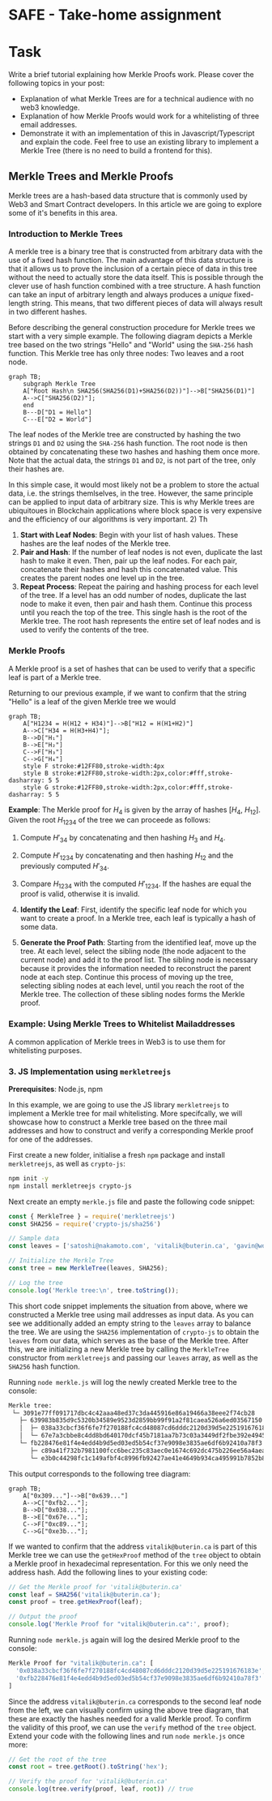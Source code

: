 # SAFE - Take-home assignment
# Task
Write a brief tutorial explaining how Merkle Proofs work.
Please cover the following topics in your post:
- Explanation of what Merkle Trees are for a technical audience with no web3 knowledge.
- Explanation of how Merkle Proofs would work for a whitelisting of three email addresses.
- Demonstrate it with an implementation of this in Javascript/Typescript and explain the code. Feel free to use an existing library to implement a Merkle Tree (there is no need to build a frontend for this).
## Merkle Trees and Merkle Proofs
Merkle trees are a hash-based data structure that is commonly used by Web3 and Smart Contract developers. In this article we are going to explore some of it's benefits in this area. 
### Introduction to Merkle Trees
A merkle tree is a binary tree that is constructed from arbitrary data with the use of a fixed hash function. The main advantage of this data structure is that it allows us to prove the inclusion of a certain piece of data in this tree without the need to actually store the data itself. This is possible through the clever use of hash function combined with a tree structure. A hash function can take an input of arbitrary length and always produces a *unique* fixed-length string. This means, that two different pieces of data will always result in two different hashes.

Before describing the general construction procedure for Merkle trees we start with a very simple example. The following diagram depicts a Merkle tree based on the two strings "Hello" and "World" using the `SHA-256` hash function. This Merkle tree has only three nodes: Two leaves and a root node.

```mermaid
graph TB;
    subgraph Merkle Tree
    A["Root Hash\n SHA256(SHA256(D1)+SHA256(D2))"]-->B["SHA256(D1)"]
    A-->C["SHA256(D2)"];
    end
    B---D["D1 = Hello"]
    C---E["D2 = World"]
```
The leaf nodes of the Merkle tree are constructed by hashing the two strings `D1` and `D2` using the `SHA-256` hash function. The root node is then obtained by concatenating these two hashes and hashing them once more. Note that the actual data, the strings `D1` and `D2`, is not part of the tree, only their hashes are.

In this simple case, it would most likely not be a problem to store the actual data, i.e. the strings themlselves, in the tree. However, the same principle can be applied to input data of arbitrary size. This is why Merkle trees are ubiquitoues in Blockchain applications where block space is very expensive and the efficiency of our algorithms is very important. 2) Th


1. **Start with Leaf Nodes**: Begin with your list of hash values. These hashes are the leaf nodes of the Merkle tree.
2. **Pair and Hash**: If the number of leaf nodes is not even, duplicate the last hash to make it even. Then, pair up the leaf nodes. For each pair, concatenate their hashes and hash this concatenated value. This creates the parent nodes one level up in the tree.
3. **Repeat Process**: Repeat the pairing and hashing process for each level of the tree. If a level has an odd number of nodes, duplicate the last node to make it even, then pair and hash them. Continue this process until you reach the top of the tree. This single hash is the root of the Merkle tree. The root hash represents the entire set of leaf nodes and is used to verify the contents of the tree.


### Merkle Proofs
A Merkle proof is a set of hashes that can be used to verify that a specific leaf is part of a Merkle tree. 

Returning to our previous example, if we want to confirm that the string "Hello" is a leaf of the given Merkle tree we would 

```mermaid
graph TB;
    A["H1234 = H(H12 + H34)"]-->B["H12 = H(H1+H2)"]
    A-->C["H34 = H(H3+H4)"];
    B-->D["H₁"]
    B-->E["H₂"]
    C-->F["H₃"]
    C-->G["H₄"]
    style F stroke:#12FF80,stroke-width:4px
    style B stroke:#12FF80,stroke-width:2px,color:#fff,stroke-dasharray: 5 5
    style G stroke:#12FF80,stroke-width:2px,color:#fff,stroke-dasharray: 5 5

```
**Example**: The Merkle proof for $H_4$ is given by the array of hashes [$H_4$, $H_{12}$]. Given the root $H_{1234}$ of the tree we can proceede as follows:
1. Compute $H'_{34}$ by concatenating and then hashing $H_3$ and $H_4$.
2. Compute $H'_{1234}$ by concatenating and then hashing $H_{12}$ and the previously computed $H'_{34}$.
3. Compare $H_{1234}$ with the computed $H'_{1234}$. If the hashes are equal the proof is valid, otherwise it is invalid.


1. **Identify the Leaf**: First, identify the specific leaf node for which you want to create a proof. In a Merkle tree, each leaf is typically a hash of some data.

2. **Generate the Proof Path**: Starting from the identified leaf, move up the tree. At each level, select the sibling node (the node adjacent to the current node) and add it to the proof list. The sibling node is necessary because it provides the information needed to reconstruct the parent node at each step. Continue this process of moving up the tree, selecting sibling nodes at each level, until you reach the root of the Merkle tree. The collection of these sibling nodes forms the Merkle proof.

### Example: Using Merkle Trees to Whitelist Mailaddresses
A common application of Merkle trees in Web3 is to use them for whitelisting purposes. 
### 3. JS Implementation using `merkletreejs`
**Prerequisites**: Node.js, npm

In this example, we are going to use the JS library `merkletreejs` to implement a Merkle tree for mail whitelisting. More specifcally, we will showcase how to construct a Merkle tree based on the three mail addresses and how to construct and verify a corresponding Merkle proof for one of the addresses.

First create a new folder, initialise a fresh `npm` package and install `merkletreejs`, as well as `crypto-js`:
```bash
npm init -y
npm install merkletreejs crypto-js 
```

Next create an empty `merkle.js` file and paste the following code snippet:
```Javascript
const { MerkleTree } = require('merkletreejs')
const SHA256 = require('crypto-js/sha256')

// Sample data
const leaves = ['satoshi@nakamoto.com', 'vitalik@buterin.ca', 'gavin@wood.de', ''].map(x => SHA256(x))

// Initialize the Merkle Tree
const tree = new MerkleTree(leaves, SHA256);

// Log the tree
console.log('Merkle tree:\n', tree.toString());
```

This short code snippet implements the situation from above, where we constructed a Merkle tree using mail addresses as input data. As you can see we additionally added an empty string to the `leaves` array to balance the tree. We are using the `SHA256` implementation of `crypto-js` to obtain the `leaves` from our data, which serves as the base of the Merkle tree. After this, we are initializing a new Merkle tree by calling the `MerkleTree` constructor from `merkletreejs` and passing our `leaves` array, as well as the `SHA256` hash function. 

Running `node merkle.js` will log the newly created Merkle tree to the console:
```bash
Merkle tree:
 └─ 3091e77ff091717dbc4c42aaa48ed37c3da445916e86a19466a38eee2f74cb28
   ├─ 639983b835d9c5320b34589e9523d2859bb99f91a2f81caea526a6ed03567150
   │  ├─ 038a33cbcf36f6fe7f270188fc4cd48087cd6dddc2120d39d5e225191676183e
   │  └─ 67e7a3cbbe8c4dd8bd640170dcf45b7181aa7b73c03a3449df2fbe392e494501
   └─ fb228476e81f4e4edd4b9d5ed03ed5b54cf37e9098e3835ae6df6b92410a78f3
      ├─ c89a41f732b7981100fcc6bec235c83aec0e1674c692dc475b226ee56a4aea76
      └─ e3b0c44298fc1c149afbf4c8996fb92427ae41e4649b934ca495991b7852b855
```
This output corresponds to the following tree diagram:
```mermaid
graph TB;
    A["0x309..."]-->B["0x639..."]
    A-->C["0xfb2..."];
    B-->D["0x038..."];
    B-->E["0x67e..."];
    C-->F["0xc89..."];
    C-->G["0xe3b..."];
```

If we wanted to confirm that the address `vitalik@buterin.ca` is part of this Merkle tree we can use the `getHexProof` method of the `tree` object to obtain a Merkle proof in hexadecimal representation. For this we only need the address hash. Add the following lines to your existing code:
```Javascript
// Get the Merkle proof for 'vitalik@buterin.ca'
const leaf = SHA256('vitalik@buterin.ca');
const proof = tree.getHexProof(leaf);

// Output the proof
console.log('Merkle Proof for "vitalik@buterin.ca":', proof);
```
Running `node merkle.js` again will log the desired Merkle proof to the console:
```bash
Merkle Proof for "vitalik@buterin.ca": [
  '0x038a33cbcf36f6fe7f270188fc4cd48087cd6dddc2120d39d5e225191676183e',
  '0xfb228476e81f4e4edd4b9d5ed03ed5b54cf37e9098e3835ae6df6b92410a78f3'
]
```
Since the address `vitalik@buterin.ca` corresponds to the second leaf node from the left, we can visually confirm using the above tree diagram, that these are exactly the hashes needed for a valid Merkle proof. To confirm the validity of this proof, we can use the `verify` method of the `tree` object. Extend your code with the following lines and run `node merkle.js` once more:
```Javascript
// Get the root of the tree
const root = tree.getRoot().toString('hex');

// Verify the proof for 'vitalik@buterin.ca'
console.log(tree.verify(proof, leaf, root)) // true
```


